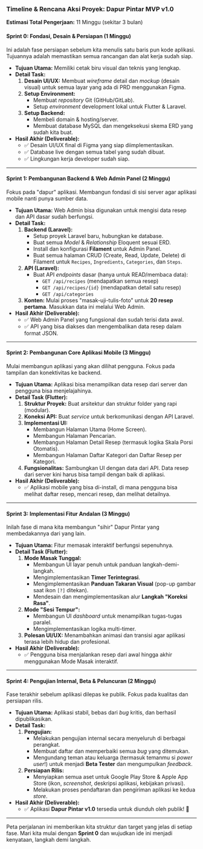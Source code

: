 ### **Timeline & Rencana Aksi Proyek: Dapur Pintar MVP v1.0**

**Estimasi Total Pengerjaan:** 11 Minggu (sekitar 3 bulan)

#### **Sprint 0: Fondasi, Desain & Persiapan (1 Minggu)**

Ini adalah fase persiapan sebelum kita menulis satu baris pun kode aplikasi. Tujuannya adalah memastikan semua rancangan dan alat kerja sudah siap.

-   **Tujuan Utama:** Memiliki cetak biru visual dan teknis yang lengkap.
-   **Detail Task:**
    1.  **Desain UI/UX:** Membuat _wireframe_ detail dan _mockup_ (desain visual) untuk semua layar yang ada di PRD menggunakan Figma.
    2.  **Setup Environment:**
        -   Membuat _repository_ Git (GitHub/GitLab).
        -   Setup _environment_ development lokal untuk Flutter & Laravel.
    3.  **Setup Backend:**
        -   Membeli domain & hosting/server.
        -   Membuat database MySQL dan mengeksekusi skema ERD yang sudah kita buat.
-   **Hasil Akhir (Deliverable):**
    -   ✅ Desain UI/UX final di Figma yang siap diimplementasikan.
    -   ✅ Database live dengan semua tabel yang sudah dibuat.
    -   ✅ Lingkungan kerja developer sudah siap.

---

#### **Sprint 1: Pembangunan Backend & Web Admin Panel (2 Minggu)**

Fokus pada "dapur" aplikasi. Membangun fondasi di sisi server agar aplikasi mobile nanti punya sumber data.

-   **Tujuan Utama:** Web Admin bisa digunakan untuk mengisi data resep dan API dasar sudah berfungsi.
-   **Detail Task:**
    1.  **Backend (Laravel):**
        -   Setup proyek Laravel baru, hubungkan ke database.
        -   Buat semua _Model_ & _Relationship_ Eloquent sesuai ERD.
        -   Install dan konfigurasi **Filament** untuk Admin Panel.
        -   Buat semua halaman CRUD (Create, Read, Update, Delete) di Filament untuk `Recipes`, `Ingredients`, `Categories`, dan `Steps`.
    2.  **API (Laravel):**
        -   Buat API _endpoints_ dasar (hanya untuk READ/membaca data):
            -   `GET /api/recipes` (mendapatkan semua resep)
            -   `GET /api/recipes/{id}` (mendapatkan detail satu resep)
            -   `GET /api/categories`
    3.  **Konten:** Mulai proses "masak-uji-tulis-foto" untuk **20 resep pertama**. Masukkan data ini melalui Web Admin.
-   **Hasil Akhir (Deliverable):**
    -   ✅ Web Admin Panel yang fungsional dan sudah terisi data awal.
    -   ✅ API yang bisa diakses dan mengembalikan data resep dalam format JSON.

---

#### **Sprint 2: Pembangunan Core Aplikasi Mobile (3 Minggu)**

Mulai membangun aplikasi yang akan dilihat pengguna. Fokus pada tampilan dan konektivitas ke backend.

-   **Tujuan Utama:** Aplikasi bisa menampilkan data resep dari server dan pengguna bisa menjelajahinya.
-   **Detail Task (Flutter):**
    1.  **Struktur Proyek:** Buat arsitektur dan struktur folder yang rapi (modular).
    2.  **Koneksi API:** Buat _service_ untuk berkomunikasi dengan API Laravel.
    3.  **Implementasi UI:**
        -   Membangun Halaman Utama (Home Screen).
        -   Membangun Halaman Pencarian.
        -   Membangun Halaman Detail Resep (termasuk logika Skala Porsi Otomatis).
        -   Membangun Halaman Daftar Kategori dan Daftar Resep per Kategori.
    4.  **Fungsionalitas:** Sambungkan UI dengan data dari API. Data resep dari server kini harus bisa tampil dengan baik di aplikasi.
-   **Hasil Akhir (Deliverable):**
    -   ✅ Aplikasi mobile yang bisa di-install, di mana pengguna bisa melihat daftar resep, mencari resep, dan melihat detailnya.

---

#### **Sprint 3: Implementasi Fitur Andalan (3 Minggu)**

Inilah fase di mana kita membangun "sihir" Dapur Pintar yang membedakannya dari yang lain.

-   **Tujuan Utama:** Fitur memasak interaktif berfungsi sepenuhnya.
-   **Detail Task (Flutter):**
    1.  **Mode Masak Tunggal:**
        -   Membangun UI layar penuh untuk panduan langkah-demi-langkah.
        -   Mengimplementasikan **Timer Terintegrasi**.
        -   Mengimplementasikan **Panduan Takaran Visual** (pop-up gambar saat ikon `[?]` ditekan).
        -   Mendesain dan mengimplementasikan alur **Langkah "Koreksi Rasa"**.
    2.  **Mode "Sesi Tempur":**
        -   Membangun UI _dashboard_ untuk menampilkan tugas-tugas paralel.
        -   Mengimplementasikan logika multi-timer.
    3.  **Polesan UI/UX:** Menambahkan animasi dan transisi agar aplikasi terasa lebih hidup dan profesional.
-   **Hasil Akhir (Deliverable):**
    -   ✅ Pengguna bisa menjalankan resep dari awal hingga akhir menggunakan Mode Masak interaktif.

---

#### **Sprint 4: Pengujian Internal, Beta & Peluncuran (2 Minggu)**

Fase terakhir sebelum aplikasi dilepas ke publik. Fokus pada kualitas dan persiapan rilis.

-   **Tujuan Utama:** Aplikasi stabil, bebas dari _bug_ kritis, dan berhasil dipublikasikan.
-   **Detail Task:**
    1.  **Pengujian:**
        -   Melakukan pengujian internal secara menyeluruh di berbagai perangkat.
        -   Membuat daftar dan memperbaiki semua _bug_ yang ditemukan.
        -   Mengundang teman atau keluarga (termasuk temanmu si _power user_!) untuk menjadi **Beta Tester** dan mengumpulkan _feedback_.
    2.  **Persiapan Rilis:**
        -   Menyiapkan semua aset untuk Google Play Store & Apple App Store (ikon, _screenshot_, deskripsi aplikasi, kebijakan privasi).
        -   Melakukan proses pendaftaran dan pengiriman aplikasi ke kedua _store_.
-   **Hasil Akhir (Deliverable):**
    -   ✅ Aplikasi **Dapur Pintar v1.0** tersedia untuk diunduh oleh publik! 🎉

---

Peta perjalanan ini memberikan kita struktur dan target yang jelas di setiap fase. Mari kita mulai dengan **Sprint 0** dan wujudkan ide ini menjadi kenyataan, langkah demi langkah.
